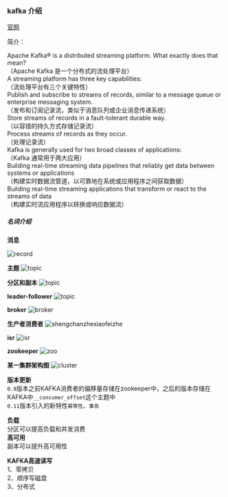 ### kafka 介绍

[官网](http://kafka.apache.org/)  

简介：  

Apache Kafka® is a distributed streaming platform. What exactly does that mean?  
（Apache Kafka 是一个分布式的流处理平台）  
A streaming platform has three key capabilities:  
（流处理平台有三个关键特性）  
Publish and subscribe to streams of records, similar to a message queue or enterprise messaging system.  
（发布和订阅记录流，类似于消息队列或企业消息传递系统）  
Store streams of records in a fault-tolerant durable way.  
（以容错的持久方式存储记录流）  
Process streams of records as they occur.  
（处理记录流）  
Kafka is generally used for two broad classes of applications:  
（Kafka 通常用于两大应用）  
Building real-time streaming data pipelines that reliably get data between systems or applications  
（构建实时数据流管道，以可靠地在系统或应用程序之间获取数据）  
Building real-time streaming applications that transform or react to the streams of data  
（构建实时流应用程序以转换或响应数据流）  

##### 名词介绍

**消息**  

![record](/img/record.png)  

**主题** 
![topic](/img/topic.png)

**分区和副本**
![topic](/img/replica.png)

**leader-follower** 
![topic](/img/leader-flower.png)

**broker** 
![broker](/img/broker.png)

**生产者消费者** 
![shengchanzhexiaofeizhe](/img/pro-consu.png)

**isr** 
![isr](/img/isr.png)

**zookeeper** 
![zoo](/img/zookeepere.png)

**某一集群架构图** 
![cluster](/img/cluster.png)

**版本更新**  
`0.9`版本之前KAFKA消费者的偏移量存储在zookeeper中，之后的版本存储在KAFKA中`__concumer_offset`这个主题中  
`0.11`版本引入的新特性`幂等性`、`事务`

**负载**  
分区可以提高负载和并发消费  
**高可用**  
副本可以提升高可用性  

**KAFKA高速读写**  
1、零拷贝  
2、顺序写磁盘  
3、分布式  